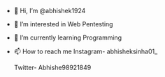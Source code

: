 - 👋 Hi, I’m @abhishek1924
- 👀 I’m interested in Web Pentesting
- 🌱 I’m currently learning Programming
- 📫 How to reach me
  Instagram- abhisheksinha01_
  
  Twitter- Abhishe98921849

<!---
abhishek1924/abhishek1924 is a ✨ special ✨ repository because its `README.md` (this file) appears on your GitHub profile.
You can click the Preview link to take a look at your changes.
--->

